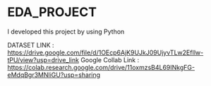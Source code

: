 # EDA_PROJECT
I developed this project by using Python

DATASET LINK : https://drive.google.com/file/d/1OEcp6AjK9UJkJ09UjyvTLw2EfIlw-tPU/view?usp=drive_link
Google Collab Link : https://colab.research.google.com/drive/11oxmzsB4L69INkgFG-eMdqBgr3MNliGU?usp=sharing
